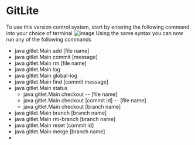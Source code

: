 # GitLite
To use this version control system, start by entering the following command into your choice of terminal
![image](https://user-images.githubusercontent.com/31637315/118571733-92db6900-b733-11eb-9764-58799b73d84e.png)
Using the same syntax you can now run any of the following commands
- java gitlet.Main add [file name]
- java gitlet.Main commit [message]
- java gitlet.Main rm [file name]
- java gitlet.Main log
- java gitlet.Main global-log
- java gitlet.Main find [commit message]
- java gitlet.Main status
  - java gitlet.Main checkout -- [file name]
  - java gitlet.Main checkout [commit id] -- [file name]
  - java gitlet.Main checkout [branch name]
- java gitlet.Main branch [branch name]
- java gitlet.Main rm-branch [branch name]
- java gitlet.Main reset [commit id]
- java gitlet.Main merge [branch name]
- 
